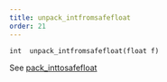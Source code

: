 ```yaml
---
title: unpack_intfromsafefloat
order: 21
---
```

`int  unpack_intfromsafefloat(float f)`

See [pack_inttosafefloat](./pack_inttosafefloat "Reversibly packs an integer into a finite, non-denormal float.")
